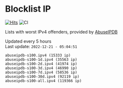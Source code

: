 # Blocklist IP

[![Hits](https://hits.seeyoufarm.com/api/count/incr/badge.svg?url=https%3A%2F%2Fgithub.com%2Fborestad%2Fblocklist-ip%2F&count_bg=%2379C83D&title_bg=%23555555&icon=&icon_color=%23E7E7E7&title=hits&edge_flat=false)](https://hits.seeyoufarm.com)  ![CI](https://img.shields.io/github/workflow/status/borestad/blocklist-ip/CI?style=flat-square)

Lists with worst IPv4 offenders, provided by [AbuseIPDB](https://www.abuseipdb.com/)

<!-- FOOTER-PLACEHOLDER -->
Updated every 5 hours<br>
Last update: `2022-12-21 - 05:04:51`
```
abuseipdb-s100.ipv4 (15333 ip)
abuseipdb-s100-1d.ipv4 (35563 ip)
abuseipdb-s100-2d.ipv4 (41974 ip)
abuseipdb-s100-3d.ipv4 (46990 ip)
abuseipdb-s100-7d.ipv4 (58536 ip)
abuseipdb-s100-30d.ipv4 (92119 ip)
abuseipdb-s100-all.ipv4 (119366 ip)
```
